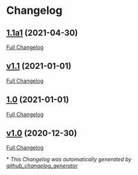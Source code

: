 # Changelog

## [1.1a1](https://github.com/Inspyre-Softworks/IP-Reveal/tree/1.1a1) (2021-04-30)

[Full Changelog](https://github.com/Inspyre-Softworks/IP-Reveal/compare/v1.1...1.1a1)

## [v1.1](https://github.com/Inspyre-Softworks/IP-Reveal/tree/v1.1) (2021-01-01)

[Full Changelog](https://github.com/Inspyre-Softworks/IP-Reveal/compare/1.0...v1.1)

## [1.0](https://github.com/Inspyre-Softworks/IP-Reveal/tree/1.0) (2021-01-01)

[Full Changelog](https://github.com/Inspyre-Softworks/IP-Reveal/compare/v1.0...1.0)

## [v1.0](https://github.com/Inspyre-Softworks/IP-Reveal/tree/v1.0) (2020-12-30)

[Full Changelog](https://github.com/Inspyre-Softworks/IP-Reveal/compare/151e80fdc353610b5c35cc80a954bf65e29b2416...v1.0)



\* *This Changelog was automatically generated by [github_changelog_generator](https://github.com/github-changelog-generator/github-changelog-generator)*
